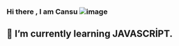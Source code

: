 ### Hi there , I am Cansu ![image](https://user-images.githubusercontent.com/56805734/164992116-e0bcb1bd-b82e-4f29-80e6-e58baee15c54.png)


## 🌱 I’m currently learning JAVASCRİPT.


